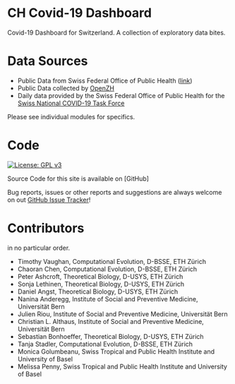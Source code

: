 # CH Covid-19 Dashboard
Covid-19 Dashboard for Switzerland. A collection of exploratory data bites.

# Data Sources

- Public Data from Swiss Federal Office of Public Health ([link](https://www.bag.admin.ch/bag/en/home/krankheiten/ausbrueche-epidemien-pandemien/aktuelle-ausbrueche-epidemien/novel-cov/situation-schweiz-und-international.html))
- Public Data collected by [OpenZH](https://github.com/openZH/covid_19)
- Daily data provided by the Swiss Federal Office of Public Health for the [Swiss National COVID-19 Task Force](https://ncs-tf.ch/en/)

Please see individual modules for specifics.

# Code

[![License: GPL v3](https://img.shields.io/badge/License-GPLv3-blue.svg)](https://www.gnu.org/licenses/gpl-3.0)

Source Code for this site is available on [GitHub]

Bug reports, issues or other reports and suggestions are always welcome on out [GitHub Issue Tracker](https://github.com/covid-19-Re/chCovidDashboard/issues)!

# Contributors

in no particular order.

- Timothy Vaughan, Computational Evolution, D-BSSE, ETH Zürich
- Chaoran Chen, Computational Evolution, D-BSSE, ETH Zürich
- Peter Ashcroft, Theoretical Biology, D-USYS, ETH Zürich
- Sonja Lethinen, Theoretical Biology, D-USYS, ETH Zürich
- Daniel Angst, Theoretical Biology, D-USYS, ETH Zürich
- Nanina Anderegg, Institute of Social and Preventive Medicine, Universität Bern
- Julien Riou, Institute of Social and Preventive Medicine, Universität Bern
- Christian L. Althaus, Institute of Social and Preventive Medicine, Universität Bern
- Sebastian Bonhoeffer, Theoretical Biology, D-USYS, ETH Zürich
- Tanja Stadler, Computational Evolution, D-BSSE, ETH Zürich
- Monica Golumbeanu, Swiss Tropical and Public Health Institute and University of Basel
- Melissa Penny, Swiss Tropical and Public Health Institute and University of Basel
